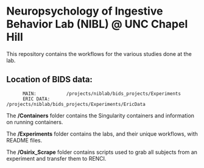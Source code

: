 # Neuropsychology of Ingestive Behavior Lab (NIBL) @  UNC Chapel Hill

This repository contains the workflows for the various studies done at the lab.

## Location of BIDS data:
          MAIN:           /projects/niblab/bids_projects/Experiments
          ERIC DATA:      /projects/niblab/bids_projects/Experiments/EricData


The **/Containers** folder contains the Singularity containers and information on running containers.

The **/Experiments** folder contains the labs, and their unique workflows, with README files.


The **/Osirix_Scrape** folder contains scripts used to grab all subjects from an experiment and transfer them to RENCI.
